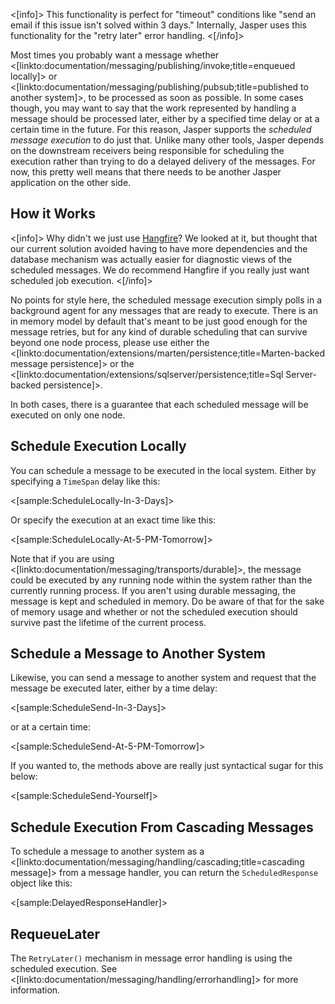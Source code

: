 <!--title:Scheduled Message Execution-->

<[info]>
This functionality is perfect for "timeout" conditions like "send an email if this issue isn't solved within 3 days." Internally,
Jasper uses this functionality for the "retry later" error handling.
<[/info]>

Most times you probably want a message whether <[linkto:documentation/messaging/publishing/invoke;title=enqueued locally]> or 
<[linkto:documentation/messaging/publishing/pubsub;title=published to another system]>, to be processed as soon as 
possible. In some cases though, you may want to say that the work represented by handling a message should be processed later, either by a specified time delay or at a certain time in the future. For this reason, Jasper supports the *scheduled message execution* to do just that. Unlike many other tools, Jasper depends on the downstream receivers being responsible for scheduling the execution rather than trying to do a delayed delivery of the messages. For now, this pretty well means that there needs to be another Jasper application on the other
side.

## How it Works

<[info]>
Why didn't we just use [Hangfire](https://www.hangfire.io/)? We looked at it, but thought that our current solution avoided having to have more dependencies and the database mechanism was actually easier for diagnostic views of the scheduled messages. We do recommend Hangfire if you really just want scheduled job execution.
<[/info]>

No points for style here, the scheduled message execution simply polls in a background agent for any messages that are ready to execute. There is an in memory model by default that's meant to be just good enough for the message retries, but for any kind of durable scheduling that can survive beyond one node process, please use either the <[linkto:documentation/extensions/marten/persistence;title=Marten-backed message persistence]> or the 
<[linkto:documentation/extensions/sqlserver/persistence;title=Sql Server-backed persistence]>.

In both cases, there is a guarantee that each scheduled message will be executed on only one node. 


## Schedule Execution Locally

You can schedule a message to be executed in the local system. Either by specifying a `TimeSpan` delay like this:

<[sample:ScheduleLocally-In-3-Days]>

Or specify the execution at an exact time like this:

<[sample:ScheduleLocally-At-5-PM-Tomorrow]>

Note that if you are using <[linkto:documentation/messaging/transports/durable]>, the message could be executed by any running node within the system rather than the currently running process. If you aren't using durable messaging, the message is kept and scheduled in memory. Do be aware of that for the sake of memory usage and whether or not the scheduled execution should survive past the lifetime of the current process.


## Schedule a Message to Another System

Likewise, you can send a message to another system and request that the message be executed later, either by a time delay:

<[sample:ScheduleSend-In-3-Days]>

or at a certain time:

<[sample:ScheduleSend-At-5-PM-Tomorrow]>

If you wanted to, the methods above are really just syntactical sugar for this below:

<[sample:ScheduleSend-Yourself]>



## Schedule Execution From Cascading Messages

To schedule a message to another system as a <[linkto:documentation/messaging/handling/cascading;title=cascading message]> from a message handler, 
you can return the `ScheduledResponse` object like this:

<[sample:DelayedResponseHandler]>


## RequeueLater

The `RetryLater()` mechanism in message error handling is using the scheduled execution. See <[linkto:documentation/messaging/handling/errorhandling]> for more information.

